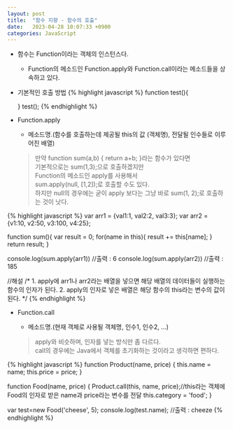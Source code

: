```yaml
---
layout: post
title:  "함수 지향 - 함수의 호출"
date:   2023-04-28 10:07:33 +0900
categories: JavaScript
---
```


- 함수는 Function이라는 객체의 인스턴스다.
    - Function의 메소드인 Function.apply와 Function.call이라는 메소드들을 상속하고 있다.

- 기본적인 호출 방법
    {% highlight javascript %}
    function test(){
        
    }
    test();
    {% endhighlight %}

- Function.apply
    - 메소드명.(함수를 호출하는데 제공될 this의 값 (객체명), 전달될 인수들로 이루어진 배열)
    
    >만약 function sum(a,b) { return a+b; }라는 함수가 있다면  
    >기본적으로는 sum(1,3);으로 호출하겠지만  
    >Function의 메소드인 apply를 사용해서  
    >sum.apply(null, [1,2]);로 호출할 수도 있다.  
    >하지만 null의 경우에는 굳이 apply 보다는 그냥 바로 sum(1, 2);로 호출하는 것이 낫다.

{% highlight javascript %}
var arr1 = {val1:1, val2:2, val3:3};
var arr2 = {v1:10, v2:50, v3:100, v4:25};

function sum(){
    var result = 0;
    for(name in this){
        result += this[name];
    }
    return result;
}

console.log(sum.apply(arr1)) //출력 : 6
console.log(sum.apply(arr2)) //출력 : 185

//해설
/*
    1. apply에 arr1나 arr2라는 배열을 넣으면 해당 배열의 데이터들이 실행하는 함수의 인자가 된다.
    2. apply의 인자로 넣은 배열은 해당 함수의 this라는 변수의 값이 된다.
*/
{% endhighlight %}

- Function.call
    - 메소드명.(현재 객체로 사용될 객체명, 인수1, 인수2, ...)

    >apply와 비슷하며, 인자를 넣는 방식만 좀 다르다.  
    >call의 경우에는 Java에서 객체를 초기화하는 것이라고 생각하면 편하다.

{% highlight javascript %}
function Product(name, price) {
    this.name = name;
    this.price = price;
}

function Food(name, price) {
    Product.call(this, name, price);//this라는 객체에 Food의 인자로 받은 name과 price라는 변수를 전달
    this.category = 'food';
}

var test=new Food('cheese', 5);
console.log(test.name); //출력 : cheeze
{% endhighlight %}
